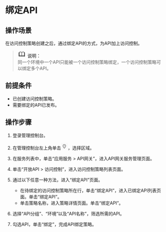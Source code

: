# 绑定API<a name="apig-zh-ug-180712098"></a>

## 操作场景<a name="section132131478514"></a>

在访问控制策略创建之后，通过绑定API的方式，为API加上访问控制。

>![](public_sys-resources/icon-note.gif) **说明：**   
>同一个环境中一个API只能被一个访问控制策略绑定，一个访问控制策略可以绑定多个API。  

## 前提条件<a name="section8661252955"></a>

-   已创建访问控制策略。
-   需要绑定的API已发布。

## 操作步骤<a name="section144725016615"></a>

1.  登录管理控制台。
2.  在管理控制台左上角单击![](figures/icon-region.png)，选择区域。
3.  在服务列表中，单击“应用服务 \> API网关”，进入API网关服务管理页面。
4.  单击“开放API \> 访问控制”，进入访问控制策略列表页面。
5.  通过以下任意一种方法，进入“绑定API”页面。
    -   在待绑定的访问控制策略所在行，单击“绑定API”，进入已绑定API列表页面。单击“绑定API”。
    -   单击策略名称，进入策略详情页面。单击“绑定API”。

6.  选择“API分组”、“环境”以及“API名称”，筛选所需的API。
7.  勾选API，单击“绑定”，完成API绑定策略。

